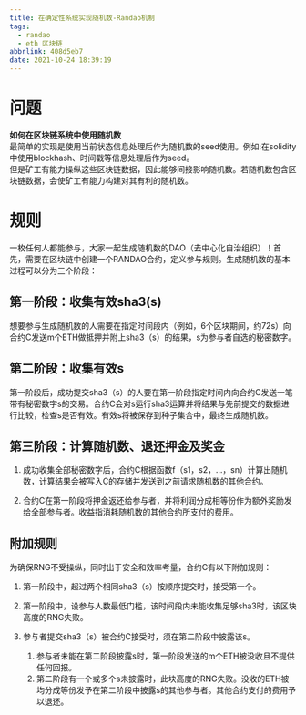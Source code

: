 ```yaml
---
title: 在确定性系统实现随机数-Randao机制
tags:
  - randao
  - eth 区块链
abbrlink: 408d5eb7
date: 2021-10-24 18:39:19
---
```

# 问题
**如何在区块链系统中使用随机数**  
最简单的实现是使用当前状态信息处理后作为随机数的seed使用。例如:在solidity中使用blockhash、时间戳等信息处理后作为seed。  
但是矿工有能力操纵这些区块链数据，因此能够间接影响随机数。若随机数包含区块链数据，会使矿工有能力构建对其有利的随机数。

# 规则
一枚任何人都能参与，大家一起生成随机数的DAO（去中心化自治组织）！首先，需要在区块链中创建一个RANDAO合约，定义参与规则。生成随机数的基本过程可以分为三个阶段：

## 第一阶段：收集有效sha3(s)

想要参与生成随机数的人需要在指定时间段内（例如，6个区块期间，约72s）向合约C发送m个ETH做抵押并附上sha3（s）的结果，s为参与者自选的秘密数字。

## 第二阶段：收集有效s

第一阶段后，成功提交sha3（s）的人要在第一阶段指定时间内向合约C发送一笔带有秘密数字s的交易。合约C会对s运行sha3运算并将结果与先前提交的数据进行比较，检查s是否有效。有效s将被保存到种子集合中，最终生成随机数。

## 第三阶段：计算随机数、退还押金及奖金

1. 成功收集全部秘密数字后，合约C根据函数f（s1，s2，...，sn）计算出随机数，计算结果会被写入C的存储并发送到之前请求随机数的其他合约。

2. 合约C在第一阶段将押金返还给参与者，并将利润分成相等份作为额外奖励发给全部参与者。收益指消耗随机数的其他合约所支付的费用。

## 附加规则

为确保RNG不受操纵，同时出于安全和效率考量，合约C有以下附加规则：

1. 第一阶段中，超过两个相同sha3（s）按顺序提交时，接受第一个。

2. 第一阶段中，设参与人数最低门槛，该时间段内未能收集足够sha3时，该区块高度的RNG失败。

3. 参与者提交sha3（s）被合约C接受时，须在第二阶段中披露该s。
    1) 参与者未能在第二阶段披露s时，第一阶段发送的m个ETH被没收且不提供任何回报。
    2) 第二阶段有一个或多个s未披露时，此块高度的RNG失败。没收的ETH被均分成等份发予在第二阶段中披露s的其他参与者。其他合约支付的费用予以退还。


